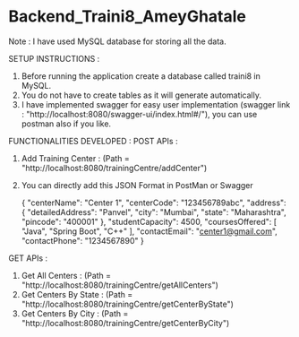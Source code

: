 # Backend_Traini8_AmeyGhatale

Note : I have used MySQL database for storing all the data.

SETUP INSTRUCTIONS : 
1. Before running the application create a database called traini8 in MySQL.
2. You do not have to create tables as it will generate automatically.
3. I have implemented swagger for easy user implementation (swagger link : "http://localhost:8080/swagger-ui/index.html#/"), you can use postman also if you like.


FUNCTIONALITIES DEVELOPED : 
POST APIs :
1. Add Training Center : (Path = "http://localhost:8080/trainingCentre/addCenter")
2. You can directly add this JSON Format in PostMan or Swagger

   {
        "centerName": "Center 1",
        "centerCode": "123456789abc",
        "address": {
          "detailedAddress": "Panvel",
          "city": "Mumbai",
          "state": "Maharashtra",
          "pincode": "400001"
        },
        "studentCapacity": 4500,
        "coursesOffered": [
          "Java", "Spring Boot", "C++"
        ],
        "contactEmail": "center1@gmail.com",
        "contactPhone": "1234567890"
   }

GET APIs :
1. Get All Centers : (Path = "http://localhost:8080/trainingCentre/getAllCenters")
2. Get Centers By State : (Path = "http://localhost:8080/trainingCentre/getCenterByState")
3. Get Centers By City : (Path = "http://localhost:8080/trainingCentre/getCenterByCity")
